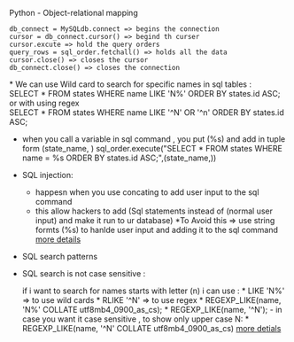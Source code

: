 <h> Python - Object-relational mapping </h>

	db_connect = MySQLdb.connect => begins the connection
	cursor = db_connect.cursor() => begind th curser
	cursor.excute => hold the query orders
	query_rows = sql_order.fetchall() => holds all the data 
	cursor.close() => closes the cursor
	db_connect.close() => closes the connection
<h>
* We can use Wild card to search for specific names in sql tables :<h>
	<div> SELECT * FROM states WHERE name LIKE 'N%' ORDER BY states.id ASC; </div>
	or with using regex
	<div> SELECT * FROM states WHERE name LIKE '^N' OR '^n' ORDER BY states.id ASC; </div>

* when you call a variable in sql command , you put (%s) and add in tuple form (state_name, )
	sql_order.execute("SELECT * FROM states WHERE name = %s ORDER BY states.id ASC;",(state_name,))

* SQL injection:
	- happesn when you use concating to add user input to the sql command
	- this  allow hackers to add (Sql statements instead of (normal user input) and make it run to ur database)
	*To Avoid this => use string formts (%s) to hanlde user input and adding it to the sql command
	[more details](https://www.w3schools.com/sql/sql_injection.asp)
* SQL search patterns
* SQL search is not case sensitive :

	if i want to search for names starts with letter (n)
	i can use :
		* LIKE 'N%' => to  use wild cards
		* RLIKE '^N' => to use regex
		* REGEXP_LIKE(name, 'N%' COLLATE utf8mb4_0900_as_cs);
		* REGEXP_LIKE(name, '^N');
		- in case you want it case sensitive , to show only upper case N:
				* REGEXP_LIKE(name, '^N' COLLATE utf8mb4_0900_as_cs)
		[more detials](https://dev.mysql.com/doc/mysql-tutorial-excerpt/8.3/en/pattern-matching.html)
		
		
	
